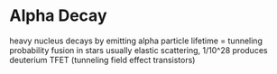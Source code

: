 # Alpha Decay
heavy nucleus decays by emitting alpha particle
	lifetime = tunneling probability
fusion in stars
	usually elastic scattering, 1/10^28 produces deuterium
TFET (tunneling field effect transistors)